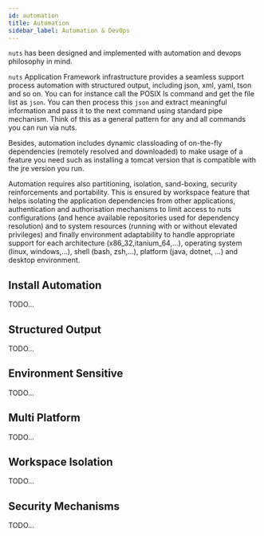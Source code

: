 ```yaml
---
id: automation
title: Automation
sidebar_label: Automation & DevOps
---
```



```nuts``` has been designed and implemented with automation and devops philosophy in mind.

```nuts``` Application Framework infrastructure provides a seamless support process automation
with structured output, including json, xml, yaml, tson and so on. You can for instance call the 
POSIX ls command and get the file list as ```json```. You can then process this ```json```
and extract meaningful information and pass it to the next command using standard pipe mechanism. 
Think of this as a general pattern for any and all commands you can run via nuts. 

Besides, automation includes dynamic classloading of on-the-fly dependencies (remotely resolved and downloaded)
to make usage of a feature you need such as installing a tomcat version that is compatible with the jre version you run.

Automation requires also partitioning, isolation, sand-boxing, security reinforcements and portability. This is ensured by workspace feature that helps isolating the application dependencies from other applications, authentication and authorisation mechanisms to limit access to nuts configurations (and hence available repositories used for dependency resolution) and to system resources (running with or without elevated privileges) and finally environment adaptability to handle appropriate support for each architecture (x86_32,itanium_64,...), operating system (linux, windows,...), shell (bash, zsh,...), platform (java, dotnet, ...) and desktop environment.

## Install Automation
TODO...

## Structured Output
TODO...

## Environment Sensitive
TODO...

## Multi Platform
TODO...

## Workspace Isolation
TODO...

## Security Mechanisms
TODO...
